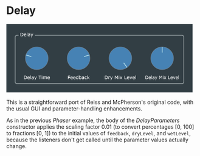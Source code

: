 # Delay
![](Delay.png)

This is a straightforward port of Reiss and McPherson's original code, with the usual GUI and parameter-handling enhancements.

As in the previous *Phaser* example, the body of the *DelayParameters* constructor applies the scaling factor 0.01 (to convert percentages [0, 100] to fractions [0, 1]) to the initial values of `feedback`, `dryLevel`, and `wetLevel`, because the listeners don't get called until the parameter values actually change.
